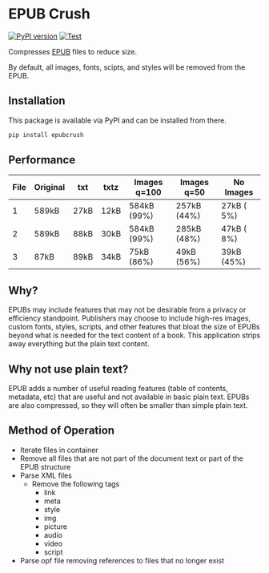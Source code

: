 EPUB Crush
==========

[![PyPI version](https://badge.fury.io/py/epubcrush.svg)](https://badge.fury.io/py/epubcrush)
[![Test](https://github.com/jncraton/epubcrush/actions/workflows/build.yml/badge.svg)](https://github.com/jncraton/epubcrush/actions/workflows/build.yml)

Compresses [EPUB](https://en.wikipedia.org/wiki/EPUB) files to reduce size.

By default, all images, fonts, scipts, and styles will be removed from the EPUB.

Installation
------------

This package is available via PyPI and can be installed from there.

```sh
pip install epubcrush
```

Performance
-----------

| File | Original |  txt  | txtz  | Images q=100 | Images q=50  |  No Images   |
| ---- | -------- | ----- | ----- | ------------ | ------------ | ------------ |
|    1 |    589kB |  27kB |  12kB |  584kB (99%) |  257kB (44%) |   27kB ( 5%) |
|    2 |    589kB |  88kB |  30kB |  584kB (99%) |  285kB (48%) |   47kB ( 8%) |
|    3 |     87kB |  89kB |  34kB |   75kB (86%) |   49kB (56%) |   39kB (45%) |

Why?
-----

EPUBs may include features that may not be desirable from a privacy or efficiency standpoint. Publishers may choose to include high-res images, custom fonts, styles, scripts, and other features that bloat the size of EPUBs beyond what is needed for the text content of a book. This application strips away everything but the plain text content.

Why not use plain text?
-----------------------

EPUB adds a number of useful reading features (table of contents, metadata, etc) that are useful and not available in basic plain text. EPUBs are also compressed, so they will often be smaller than simple plain text.

Method of Operation
-------------------

- Iterate files in container
- Remove all files that are not part of the document text or part of the EPUB structure
- Parse XML files
  - Remove the following tags
    - link
    - meta
    - style
    - img
    - picture
    - audio
    - video
    - script
- Parse opf file removing references to files that no longer exist
